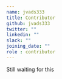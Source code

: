 ```yaml
---
name: jvads333
title: Contributor
github: jvads333
twitter: ""
linkedin: ""
slack: ""
joining_date: ""
role : contributor
---
```


Still waiting for this
